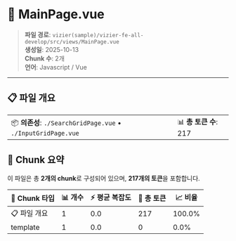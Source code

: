 # 📄 MainPage.vue

> **파일 경로**: `vizier(sample)/vizier-fe-all-develop/src/views/MainPage.vue`  
> **생성일**: 2025-10-13  
> **Chunk 수**: 2개  
> **언어**: Javascript / Vue
---


## 📋 파일 개요

| | |
|--|--|
| 📦 **의존성**: `./SearchGridPage.vue` • `./InputGridPage.vue` | 📊 **총 토큰 수**: 217 |






## 🧩 Chunk 요약

이 파일은 총 **2개의 chunk**로 구성되어 있으며, **217개의 토큰**을 포함합니다.

| 🧩 Chunk 타입 | 📊 개수 | ⚡ 평균 복잡도 | 📝 총 토큰 | 📈 비율 |
|---------------|--------|-------------|----------|--------|
| 📋 파일 개요 | 1 | 0.0 | 217 | 100.0% |
| template | 1 | 0.0 | 0 | 0.0% |

